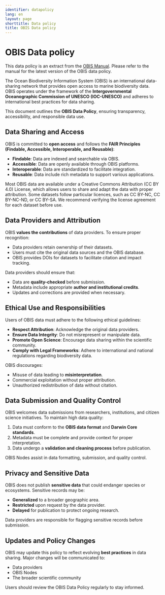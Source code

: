 ```yaml
---
identifier: datapolicy
lang: en
layout: page
shorttitle: Data policy
title: OBIS Data policy
---
```


# OBIS Data policy

This data policy is an extract from the [OBIS Manual](https://manual.obis.org/). Please refer to the manual for the latest version of the OBIS data policy. 

The Ocean Biodiversity Information System (OBIS) is an international data-sharing network that provides open access to marine biodiversity data. OBIS operates under the framework of the **Intergovernmental Oceanographic Commission of UNESCO (IOC-UNESCO)** and adheres to international best practices for data sharing.

This document outlines the **OBIS Data Policy**, ensuring transparency, accessibility, and responsible data use.

## Data Sharing and Access

OBIS is committed to **open access** and follows the **FAIR Principles (Findable, Accessible, Interoperable, and Reusable)**:

- **Findable**: Data are indexed and searchable via OBIS.
- **Accessible**: Data are openly available through OBIS platforms.
- **Interoperable**: Data are standardized to facilitate integration.
- **Reusable**: Data include rich metadata to support various applications.

Most OBIS data are available under a Creative Commons Attribution (CC BY 4.0) License, which allows users to share and adapt the data with proper attribution. Some datasets follow particular licences, such as CC BY-NC, CC BY-NC-ND, or CC BY-SA. We recommend verifying the license agreement for each dataset before use. 

## Data Providers and Attribution

OBIS **values the contributions** of data providers. To ensure proper recognition:

- Data providers retain ownership of their datasets.
- Users must cite the original data sources and the OBIS database.
- OBIS provides DOIs for datasets to facilitate citation and impact tracking.

Data providers should ensure that:

- Data are **quality-checked** before submission.
- Metadata include appropriate **author and institutional credits**.
- Updates and corrections are provided when necessary.

## Ethical Use and Responsibilities

Users of OBIS data must adhere to the following ethical guidelines:

- **Respect Attribution**: Acknowledge the original data providers.
- **Ensure Data Integrity**: Do not misrepresent or manipulate data.
- **Promote Open Science**: Encourage data sharing within the scientific community.
- **Comply with Legal Frameworks**: Adhere to international and national regulations regarding biodiversity data.

OBIS discourages:

- Misuse of data leading to **misinterpretation**.
- Commercial exploitation without proper attribution.
- Unauthorized redistribution of data without citation.

## Data Submission and Quality Control

OBIS welcomes data submissions from researchers, institutions, and citizen science initiatives. To maintain high data quality:

1. Data must conform to the **OBIS data format** and **Darwin Core standards**.
2. Metadata must be complete and provide context for proper interpretation.
3. Data undergo a **validation and cleaning process** before publication.

OBIS Nodes assist in data formatting, submission, and quality control.

## Privacy and Sensitive Data

OBIS does not publish **sensitive data** that could endanger species or ecosystems. Sensitive records may be:

- **Generalized** to a broader geographic area.
- **Restricted** upon request by the data provider.
- **Delayed** for publication to protect ongoing research.

Data providers are responsible for flagging sensitive records before submission.

## Updates and Policy Changes

OBIS may update this policy to reflect evolving **best practices** in data sharing. Major changes will be communicated to:

- Data providers
- OBIS Nodes
- The broader scientific community

Users should review the OBIS Data Policy regularly to stay informed.